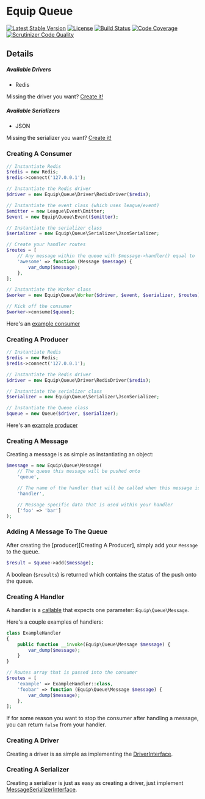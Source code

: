 # Equip Queue

[![Latest Stable Version](https://img.shields.io/packagist/v/equip/queue.svg)](https://packagist.org/packages/equip/queue)
[![License](https://img.shields.io/packagist/l/equip/queue.svg)](https://github.com/equip/queue/blob/master/LICENSE)
[![Build Status](https://travis-ci.org/equip/queue.svg)](https://travis-ci.org/equip/queue)
[![Code Coverage](https://scrutinizer-ci.com/g/equip/queue/badges/coverage.png?b=master)](https://scrutinizer-ci.com/g/equip/queue/?branch=master)
[![Scrutinizer Code Quality](https://scrutinizer-ci.com/g/equip/queue/badges/quality-score.png?b=master)](https://scrutinizer-ci.com/g/equip/queue/?branch=master)

## Details

##### Available Drivers
 - Redis

Missing the driver you want? [Create it!](creating-a-driver)

##### Available Serializers
 - JSON

Missing the serializer you want? [Create it!](creating-a-serializer)

### Creating A Consumer

```PHP
// Instantiate Redis
$redis = new Redis;
$redis->connect('127.0.0.1');

// Instantiate the Redis driver
$driver = new Equip\Queue\Driver\RedisDriver($redis);

// Instantiate the event class (which uses league/event)
$emitter = new League\Event\Emitter;
$event = new Equip\Queue\Event($emitter);

// Instantiate the serializer class
$serializer = new Equip\Queue\Serializer\JsonSerializer;

// Create your handler routes
$routes = [
    // Any message within the queue with $message->handler() equal to 'awesome', will fire off this callable.
    'awesome' => function (Message $message) {
        var_dump($message);
    },
];

// Instantiate the Worker class
$worker = new Equip\Queue\Worker($driver, $event, $serializer, $routes);

// Kick off the consumer
$worker->consume($queue);
```

Here's an [example consumer](https://github.com/equip/queue/blob/master/example/consumer.php)

### Creating A Producer

```PHP
// Instantiate Redis
$redis = new Redis;
$redis->connect('127.0.0.1');

// Instantiate the Redis driver
$driver = new Equip\Queue\Driver\RedisDriver($redis);

// Instantiate the serializer class
$serializer = new Equip\Queue\Serializer\JsonSerializer;

// Instantiate the Queue class
$queue = new Queue($driver, $serializer);
```

Here's an [example producer](https://github.com/equip/queue/blob/master/example/producer.php)

### Creating A Message

Creating a message is as simple as instantiating an object:
```PHP
$message = new Equip\Queue\Message(
    // The queue this message will be pushed onto
    'queue',

    // The name of the handler that will be called when this message is being consumed
    'handler',

    // Message specific data that is used within your handler
    ['foo' => 'bar']
);
```

### Adding A Message To The Queue

After creating the [producer][Creating A Producer], simply add your `Message` to the queue.
```PHP
$result = $queue->add($message);
```

A boolean (`$results`) is returned which contains the status of the push onto the queue.

### Creating A Handler

A handler is a [callable](http://php.net/manual/en/language.types.callable.php) that expects one parameter: `Equip\Queue\Message`.

Here's a couple examples of handlers:
```PHP
class ExampleHandler
{
    public function __invoke(Equip\Queue\Message $message) {
        var_dump($message);
    }
}

// Routes array that is passed into the consumer
$routes = [
    'example' => ExampleHandler::class,
    'foobar' => function (Equip\Queue\Message $message) {
        var_dump($message);
    },
];
```

If for some reason you want to stop the consumer after handling a message, you can return `false` from your handler.

### Creating A Driver

Creating a driver is as simple as implementing the [DriverInterface](https://github.com/equip/queue/blob/master/src/Driver/DriverInterface.php).

### Creating A Serializer

Creating a serializer is just as easy as creating a driver, just implement [MessageSerializerInterface](https://github.com/equip/queue/blob/master/src/Serializer/MessageSerializerInterface.php).

